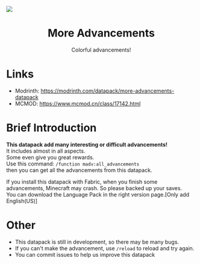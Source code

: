 ![](https://cdn.modrinth.com/data/cached_images/c2e5b4269daa5b1c4e9848d2a63d46051fc193d6.png)

<div align="center">
  <h1>More Advancements</h1>
  <p>Colorful advancements!</p>
</div>

# Links
- Modrinth: <https://modrinth.com/datapack/more-advancements-datapack>
- MCMOD: <https://www.mcmod.cn/class/17142.html>

# Brief Introduction

**This datapack add many interesting or difficult advancements!**  
It includes almost in all aspects.  
Some even give you great rewards.  
Use this command: `/function madv:all_advancements`  
then you can get all the advancements from this datapack.

If you install this datapack with Fabric, when you finish some advancements, Minecraft may crash. So please backed up your saves.  
You can download the Language Pack in the right version page.[Only add English(US)]

# Other
- This datapack is still in development, so there may be many bugs.
- If you can't make the advancement, use `/reload` to reload and try again.
- You can commit issues to help us improve this datapack

